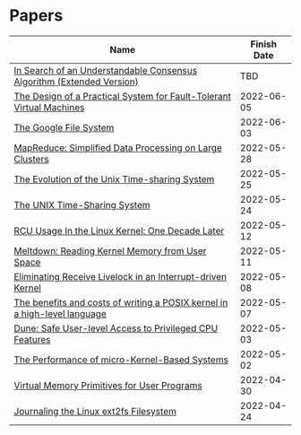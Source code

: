 # Papers

| Name | Finish Date |
| ---- | ----------- |
| [In Search of an Understandable Consensus Algorithm (Extended Version)](https://dl.acm.org/doi/10.5555/2643634.2643666) | TBD |
| [The Design of a Practical System for Fault-Tolerant Virtual Machines](https://dl.acm.org/doi/10.1145/1899928.1899932) | 2022-06-05 |
| [The Google File System](https://dl.acm.org/doi/10.1145/1165389.945450) | 2022-06-03 |
| [MapReduce: Simplified Data Processing on Large Clusters](https://dl.acm.org/doi/10.1145/1327452.1327492) | 2022-05-28 |
| [The Evolution of the Unix Time-sharing System](https://dl.acm.org/doi/10.5555/645679.664095) | 2022-05-25 |
| [The UNIX Time-Sharing System](https://dl.acm.org/doi/10.1145/361011.361061) | 2022-05-24 |
| [RCU Usage In the Linux Kernel: One Decade Later](https://dl.acm.org/doi/abs/10.1145/3421473.3421481) | 2022-05-12 |
| [Meltdown: Reading Kernel Memory from User Space](https://dl.acm.org/doi/10.1145/3357033) | 2022-05-11 |
| [Eliminating Receive Livelock in an Interrupt-driven Kernel](https://dl.acm.org/doi/10.1145/263326.263335) | 2022-05-08 |
| [The benefits and costs of writing a POSIX kernel in a high-level language](https://www.usenix.org/conference/osdi18/presentation/cutler) | 2022-05-07 |
| [Dune: Safe User-level Access to Privileged CPU Features](https://dl.acm.org/doi/10.5555/2387880.2387913) | 2022-05-03 |
| [The Performance of micro-Kernel-Based Systems](https://dl.acm.org/doi/10.1145/268998.266660) | 2022-05-02 |
| [Virtual Memory Primitives for User Programs](https://dl.acm.org/doi/10.1145/106972.106984) | 2022-04-30 |
| [Journaling the Linux ext2fs Filesystem](https://www.cs.miami.edu/~burt/learning/Csc521.081/docs/paper.aw.pdf) | 2022-04-24 |
